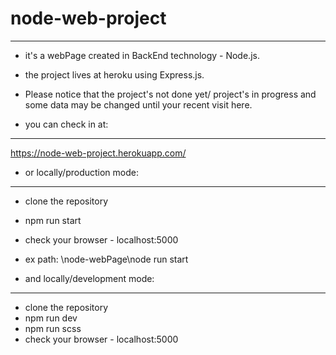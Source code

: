 # node-web-project
------------------
* it's a webPage created in BackEnd technology - Node.js. 
* the project lives at heroku using Express.js.
* Please notice that the project's not done yet/ project's in progress and some data may be changed until your recent visit here.

* you can check in at:
----------------------
https://node-web-project.herokuapp.com/

* or locally/production mode: 
-----------------------
* clone the repository
* npm run start
* check your browser - localhost:5000
* ex path: \node-webPage\node run start

* and locally/development mode:
----------------------
* clone the repository
* npm run dev
* npm run scss
* check your browser - localhost:5000